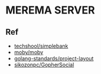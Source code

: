 # MEREMA SERVER

## Ref
- [techshool/simplebank](https://github.com/techschool/simplebank)
- [moby/moby](https://github.com/moby/moby)
- [golang-standards/project-layout](https://github.com/golang-standards/project-layout)
- [sikozonpc/GopherSocial](https://github.com/sikozonpc/GopherSocial)
